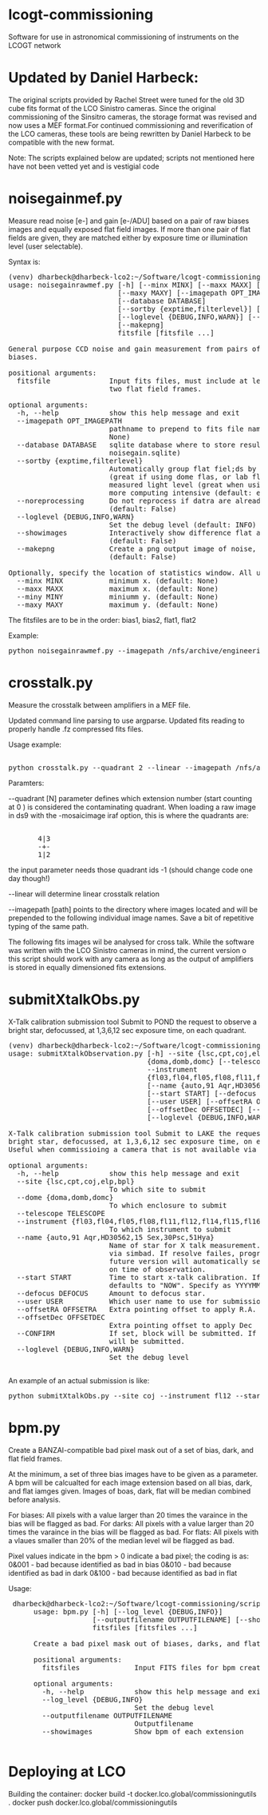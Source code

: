 # lcogt-commissioning
Software for use in astronomical commissioning of instruments on the LCOGT network

Updated by Daniel Harbeck:
==
The original scripts provided by Rachel Street were tuned for the old 3D cube fits format
 of the LCO Sinistro cameras. Since the original commissioning of the Sinsitro cameras, the storage
 format was revised and now uses a MEF format.For continued commissioning and reverification of the
 LCO cameras, these tools are being rewritten by Daniel Harbeck to be compatible with the new format. 

 Note: The scripts explained below are updated; scripts not mentioned here have not been vetted yet and 
 is vestigial code 

noisegainmef.py
===

Measure read noise [e-] and gain [e-/ADU]  based on a pair of raw biases images and equally exposed
flat field images. If more than one pair of flat fields are given, they are matched either by exposure time 
or illumination level (user selectable).  

Syntax is:
<pre>
(venv) dharbeck@dharbeck-lco2:~/Software/lcogt-commissioning/scripts$ python noisegainrawmef.py -h
usage: noisegainrawmef.py [-h] [--minx MINX] [--maxx MAXX] [--miny MINY]
                          [--maxy MAXY] [--imagepath OPT_IMAGEPATH]
                          [--database DATABASE]
                          [--sortby {exptime,filterlevel}] [--noreprocessing]
                          [--loglevel {DEBUG,INFO,WARN}] [--showimages]
                          [--makepng]
                          fitsfile [fitsfile ...]

General purpose CCD noise and gain measurement from pairs of flat fields and
biases.

positional arguments:
  fitsfile              Input fits files, must include at least two bias and
                        two flat field frames.

optional arguments:
  -h, --help            show this help message and exit
  --imagepath OPT_IMAGEPATH
                        pathname to prepend to fits file names. (default:
                        None)
  --database DATABASE   sqlite database where to store results. (default:
                        noisegain.sqlite)
  --sortby {exptime,filterlevel}
                        Automatically group flat fiel;ds by exposure time
                        (great if using dome flas, or lab flats)., or by
                        measured light level (great when using sky flats, but
                        more computing intensive (default: exptime)
  --noreprocessing      Do not reprocess if datra are already in database
                        (default: False)
  --loglevel {DEBUG,INFO,WARN}
                        Set the debug level (default: INFO)
  --showimages          Interactively show difference flat and bias images.
                        (default: False)
  --makepng             Create a png output image of noise, gain, and ptc.
                        (default: False)

Optionally, specify the location of statistics window. All units in pixels with an FITS image extension:
  --minx MINX           minimum x. (default: None)
  --maxx MAXX           maximum x. (default: None)
  --miny MINY           miniumm y. (default: None)
  --maxy MAXY           maximum y. (default: None)
</pre>

The fitsfiles are to be in the order: bias1, bias2, flat1, flat2

Example:
<pre>
python noisegainrawmef.py --imagepath /nfs/archive/engineering/cpt/fl14/20170912/raw/ cpt1m013-fl14-20170912-0002-b00.fits.fz cpt1m013-fl14-20170912-0003-b00.fits.fz   cpt1m013-fl14-20170912-0030-f00.fits.fz cpt1m013-fl14-20170912-0031-f00.fits.fz
</pre>


crosstalk.py
====
Measure the crosstalk between amplifiers in a MEF file. 

Updated command line parsing to use argparse. Updated fits reading to properly handle .fz
 compressed fits files. 

Usage example:
<pre>

python crosstalk.py --quadrant 2 --linear --imagepath /nfs/archive/engineering/cpt/fl14/20170913/raw    cpt1m013-fl14-20170913-0106-x00.fits.fz cpt1m013-fl14-20170913-0107-x00.fits.fz cpt1m013-fl14-20170913-0108-x00.fits.fz
</pre>

Paramters:

--quadrant [N] parameter defines which extension number (start counting at 0 ) is considered the contaminating quadrant.
  When loading a raw image in ds9 with the -mosaicimage iraf option, this is where the quadrants are:
<pre>  
       4|3
       -+- 
       1|2
</pre>
  the input parameter needs those quadrant ids -1 (should change code one day though!)

--linear will determine linear crosstalk relation

--imagepath [path]  points to the directory where images located and will be prepended to the
 following individual image names. Save a bit of repetitive typing of the same path.

The following fits images wil be analysed for cross talk. While the software was written with the 
LCO Sinistro cameras in mind, the current version o this script should work with any camera as 
long as the output of amplifiers is stored in equally dimensioned fits extensions. 


submitXtalkObs.py
===

X-Talk calibration submission tool Submit to POND the request to observe a
bright star, defocussed, at 1,3,6,12 sec exposure time, on each quadrant.

<pre>
(venv) dharbeck@dharbeck-lco2:~/Software/lcogt-commissioning/scripts$ python ./submitXtalkObservation.py -h
usage: submitXtalkObservation.py [-h] --site {lsc,cpt,coj,elp,bpl} --dome
                                 {doma,domb,domc} [--telescope TELESCOPE]
                                 --instrument
                                 {fl03,fl04,fl05,fl08,fl11,fl12,fl14,fl15,fl16,fa02,fa03,fa04,fa05,fa06,fa08,fa11,fa12,fa14,fa15,fa16}
                                 [--name {auto,91 Aqr,HD30562,15 Sex,30Psc,51Hya}]
                                 [--start START] [--defocus DEFOCUS]
                                 [--user USER] [--offsetRA OFFSETRA]
                                 [--offsetDec OFFSETDEC] [--CONFIRM]
                                 [--loglevel {DEBUG,INFO,WARN}]

X-Talk calibration submission tool Submit to LAKE the request to observe a
bright star, defocussed, at 1,3,6,12 sec exposure time, on each quadrant.
Useful when commissioing a camera that is not available via scheduler yet.

optional arguments:
  -h, --help            show this help message and exit
  --site {lsc,cpt,coj,elp,bpl}
                        To which site to submit
  --dome {doma,domb,domc}
                        To which enclosure to submit
  --telescope TELESCOPE
  --instrument {fl03,fl04,fl05,fl08,fl11,fl12,fl14,fl15,fl16,fa02,fa03,fa04,fa05,fa06,fa08,fa11,fa12,fa14,fa15,fa16}
                        To which instrument to submit
  --name {auto,91 Aqr,HD30562,15 Sex,30Psc,51Hya}
                        Name of star for X talk measurement. Will be resolved
                        via simbad. If resolve failes, program will exit.
                        future version will automatically select a star based
                        on time of observation.
  --start START         Time to start x-talk calibration. If not given,
                        defaults to "NOW". Specify as YYYYMMDD HH:MM
  --defocus DEFOCUS     Amount to defocus star.
  --user USER           Which user name to use for submission
  --offsetRA OFFSETRA   Extra pointing offset to apply R.A.
  --offsetDec OFFSETDEC
                        Extra pointing offset to apply Dec
  --CONFIRM             If set, block will be submitted. If omitted, nothing
                        will be submitted.
  --loglevel {DEBUG,INFO,WARN}
                        Set the debug level

</pre>

An example of an actual submission is like:
<pre>
python submitXtalkObs.py --site coj --instrument fl12 --start "20180124 18:17" --name "15 Sex" --CONFIRM
</pre>



bpm.py
===

Create a BANZAI-compatible bad pixel mask out of a set of bias, dark, and flat field frames.

At the minimum, a set of three bias images have to be given as a parameter. A bpm will be calcualted for each image
 extension based on all bias, dark, and flat iamges given. Images of boas, dark, flat will be median combined before
  analysis.

For biases: All pixels with a value larger than 20 times the varaince in the bias will be flagged as bad.
For darks: All pixels with a value larger than 20 times the varaince in the bias will be flagged as bad.
For flats: All pixels with a vlaues smaller than 20% of the median level wil be flagged as bad.


Pixel values indicate in the bpm > 0 indicate a bad pixel; the coding is as:
0&001 - bad because identified as bad in bias
0&010 - bad because identified as bad in dark
0&100 - bad because identified as bad in flat



Usage: 
<pre> dharbeck@dharbeck-lco2:~/Software/lcogt-commissioning/scripts$ python bpm.py --help
      usage: bpm.py [-h] [--log_level {DEBUG,INFO}]
                    [--outputfilename OUTPUTFILENAME] [--showimages]
                    fitsfiles [fitsfiles ...]
      
      Create a bad pixel mask out of biases, darks, and flat fields
      
      positional arguments:
        fitsfiles             Input FITS files for bpm creation.
      
      optional arguments:
        -h, --help            show this help message and exit
        --log_level {DEBUG,INFO}
                              Set the debug level
        --outputfilename OUTPUTFILENAME
                              Outputfilename
        --showimages          Show bpm of each extension

</pre>


Deploying at LCO
===

Building the container:
docker build -t docker.lco.global/commissioningutils .
docker push  docker.lco.global/commissioningutils
